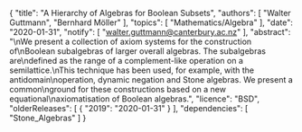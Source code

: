 {
    "title": "A Hierarchy of Algebras for Boolean Subsets",
    "authors": [
        "Walter Guttmann",
        "Bernhard Möller"
    ],
    "topics": [
        "Mathematics/Algebra"
    ],
    "date": "2020-01-31",
    "notify": [
        "walter.guttmann@canterbury.ac.nz"
    ],
    "abstract": "\nWe present a collection of axiom systems for the construction of\nBoolean subalgebras of larger overall algebras. The subalgebras are\ndefined as the range of a complement-like operation on a semilattice.\nThis technique has been used, for example, with the antidomain\noperation, dynamic negation and Stone algebras. We present a common\nground for these constructions based on a new equational\naxiomatisation of Boolean algebras.",
    "licence": "BSD",
    "olderReleases": [
        {
            "2019": "2020-01-31"
        }
    ],
    "dependencies": [
        "Stone_Algebras"
    ]
}